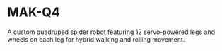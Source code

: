 # MAK-Q4
A custom quadruped spider robot featuring 12 servo-powered legs and wheels on each leg for hybrid walking and rolling movement.
